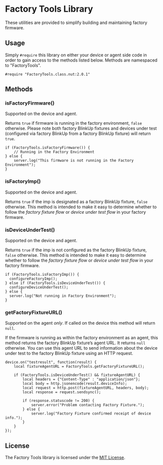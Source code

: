 # Factory Tools Library

These utilities are provided to simplify building and maintaining factory firmware.

## Usage

Simply `#require` this library on either your device or agent side code in order to gain access to the methods listed below. Methods are namespaced to "FactoryTools".

```Squirrel
#require "FactoryTools.class.nut:2.0.1"
```

## Methods

### isFactoryFirmware()

Supported on the device and agent.

Returns `true` if firmware is running in the factory environment, `false` otherwise. Please note both factory BlinkUp fixtures and devices under test (configured via factory BlinkUp from a factory BlinkUp fixture) will return `true`.

```Squirrel
if (FactoryTools.isFactoryFirmware()) {
    // Running in the Factory Environment
} else {
    server.log("This firmware is not running in the Factory Environment");
}
```

### isFactoryImp()

Supported on the device and agent.

Returns `true` if the imp is designated as a factory BlinkUp fixture, `false` otherwise. This method is intended to make it easy to determine whether to follow the *factory fixture flow* or *device under test flow* in your factory firmware.

### isDeviceUnderTest()

Supported on the device and agent.

Returns `true` if the imp is not configured as the factory BlinkUp fixture, `false` otherwise. This method is intended to make it easy to determine whether to follow the *factory fixture flow* or *device under test flow* in your factory firmware.

```Squirrel
if (FactoryTools.isFactoryImp()) {
  configureFactoryImp();
} else if (FactoryTools.isDeviceUnderTest()) {
  configureDeviceUnderTest();
} else {
  server.log("Not running in Factory Environment");
}
```

### getFactoryFixtureURL()

Supported on the agent *only*. If called on the device this method will return `null`.

If the firmware is running as within the factory environment as an agent, this method returns the factory BlinkUp fixture’s agent URL. It returns `null` otherwise. You can use this agent URL to send information about the device under test to the factory BlinkUp fixture using an HTTP request.

```Squirrel
device.on("testresult", function(result) {
    local fixtureAgentURL = FactoryTools.getFactoryFixtureURL();

    if (FactoryTools.isDeviceUnderTest() && fixtureAgentURL) {
        local headers = {"Content-Type" : "application/json"};
        local body = http.jsonencode(result.deviceInfo);
        local request = http.post(fixtureAgentURL, headers, body);
        local response = request.sendsync();

        if (response.statuscode != 200) {
            server.error("Problem contacting Factory Fixture.");
        } else {
            server.log("Factory Fixture confirmed receipt of device info.");
        }
    }
});
```

## License

The Factory Tools library is licensed under the [MIT License](./LICENSE).
